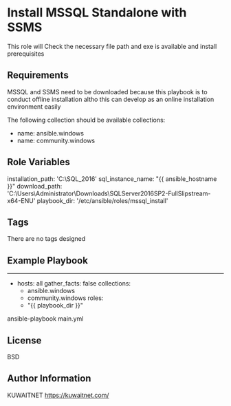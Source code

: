 Install MSSQL Standalone with SSMS
=========

This role will Check the necessary file path and exe is available and install prerequisites  

Requirements
------------
MSSQL and SSMS need to be downloaded because this playbook is to conduct offline installation altho this can develop as an online installation environment easily  

The following collection should be available
collections:
- name: ansible.windows
- name: community.windows

Role Variables
--------------
installation_path: 'C:\SQL_2016'
sql_instance_name: "{{ ansible_hostname }}"
download_path: 'C:\Users\Administrator\Downloads\SQLServer2016SP2-FullSlipstream-x64-ENU\'
playbook_dir: '/etc/ansible/roles/mssql_install'

Tags 
-------------
There are no tags designed 


Example Playbook
----------------
---
- hosts: all
  gather_facts: false
  collections:
    - ansible.windows
    - community.windows
  roles: 
     - "{{ playbook_dir }}"

ansible-playbook main.yml 

License
-------

BSD

Author Information
------------------

KUWAITNET
https://kuwaitnet.com/
